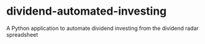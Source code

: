 # dividend-automated-investing
A Python application to automate dividend investing from the dividend radar spreadsheet
